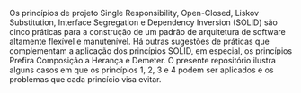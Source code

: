 Os princípios de projeto Single Responsibility, Open-Closed, Liskov Substitution, Interface Segregation e Dependency Inversion (SOLID) são cinco práticas para a construção de um padrão de arquitetura de software altamente flexível e manutenível. Há outras sugestões de práticas que complementam a aplicação dos princípios SOLID, em especial, os princípios Prefira Composição a Herança e Demeter. O presente repositório ilustra alguns casos em que os princípios 1, 2, 3 e 4 podem ser aplicados e os problemas que cada princício visa evitar.